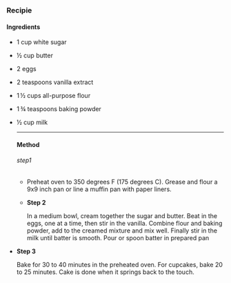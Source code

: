 ### Recipie 

#### Ingredients

- 1 cup white sugar

  

- ½ cup butter

  

- 2 eggs

  

- 2 teaspoons vanilla extract

  

- 1 ½ cups all-purpose flour

  

- 1 ¾ teaspoons baking powder

  

- ½ cup milk

  ---------

  #### Method

     ###### step1

  

  - Preheat oven to 350 degrees F (175 degrees C). Grease and flour a 9x9 inch pan or line a muffin pan with paper liners.

  - **Step 2**

    In a medium bowl, cream together the sugar and butter. Beat in the eggs, one at a time, then stir in the vanilla. Combine flour and baking powder, add to the creamed mixture and mix well. Finally stir in the milk until batter is smooth. Pour or spoon batter in prepared pan

  

- **Step 3**

  Bake for 30 to 40 minutes in the preheated oven. For cupcakes, bake 20 to 25 minutes. Cake is done when it springs back to the touch.